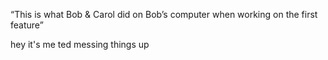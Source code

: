 
“This is what Bob & Carol did on Bob’s computer when working on the first feature”

hey it's me ted messing things up